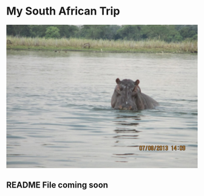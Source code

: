 # My South African Trip

![alt text](/assets/images/hippo.jpg "Snapshot of *a Hippo*")

## README File coming soon
